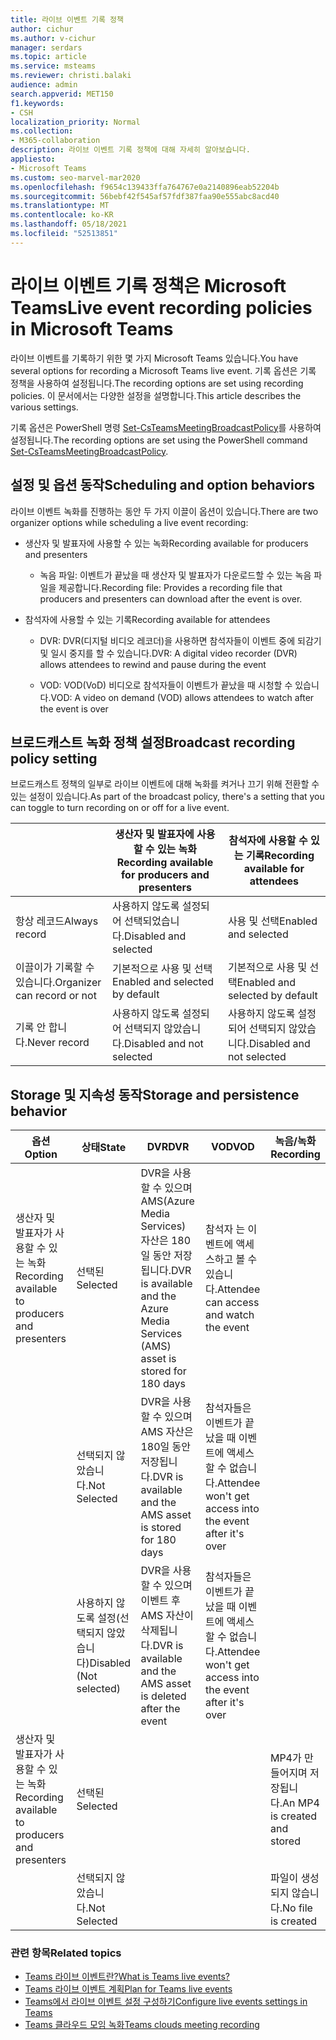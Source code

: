 ```yaml
---
title: 라이브 이벤트 기록 정책
author: cichur
ms.author: v-cichur
manager: serdars
ms.topic: article
ms.service: msteams
ms.reviewer: christi.balaki
audience: admin
search.appverid: MET150
f1.keywords:
- CSH
localization_priority: Normal
ms.collection:
- M365-collaboration
description: 라이브 이벤트 기록 정책에 대해 자세히 알아보습니다.
appliesto:
- Microsoft Teams
ms.custom: seo-marvel-mar2020
ms.openlocfilehash: f9654c139433ffa764767e0a2140896eab52204b
ms.sourcegitcommit: 56bebf42f545af57fdf387faa90e555abc8acd40
ms.translationtype: MT
ms.contentlocale: ko-KR
ms.lasthandoff: 05/18/2021
ms.locfileid: "52513851"
---
```

# <a name="live-event-recording-policies-in-microsoft-teams"></a><span data-ttu-id="2c743-103">라이브 이벤트 기록 정책은 Microsoft Teams</span><span class="sxs-lookup"><span data-stu-id="2c743-103">Live event recording policies in Microsoft Teams</span></span>

<span data-ttu-id="2c743-104">라이브 이벤트를 기록하기 위한 몇 가지 Microsoft Teams 있습니다.</span><span class="sxs-lookup"><span data-stu-id="2c743-104">You have several options for recording a Microsoft Teams live event.</span></span> <span data-ttu-id="2c743-105">기록 옵션은 기록 정책을 사용하여 설정됩니다.</span><span class="sxs-lookup"><span data-stu-id="2c743-105">The recording options are set using recording policies.</span></span> <span data-ttu-id="2c743-106">이 문서에서는 다양한 설정을 설명합니다.</span><span class="sxs-lookup"><span data-stu-id="2c743-106">This article describes the various settings.</span></span>

<span data-ttu-id="2c743-107">기록 옵션은 PowerShell 명령 [Set-CsTeamsMeetingBroadcastPolicy](/powershell/module/skype/set-csteamsmeetingbroadcastpolicy?view=skype-ps)를 사용하여 설정됩니다.</span><span class="sxs-lookup"><span data-stu-id="2c743-107">The recording options are set using the PowerShell command [Set-CsTeamsMeetingBroadcastPolicy](/powershell/module/skype/set-csteamsmeetingbroadcastpolicy?view=skype-ps).</span></span>

## <a name="scheduling-and-option-behaviors"></a><span data-ttu-id="2c743-108">설정 및 옵션 동작</span><span class="sxs-lookup"><span data-stu-id="2c743-108">Scheduling and option behaviors</span></span>

<span data-ttu-id="2c743-109">라이브 이벤트 녹화를 진행하는 동안 두 가지 이끌이 옵션이 있습니다.</span><span class="sxs-lookup"><span data-stu-id="2c743-109">There are two organizer options while scheduling a live event recording:</span></span>

- <span data-ttu-id="2c743-110">생산자 및 발표자에 사용할 수 있는 녹화</span><span class="sxs-lookup"><span data-stu-id="2c743-110">Recording available for producers and presenters</span></span>

  - <span data-ttu-id="2c743-111">녹음 파일: 이벤트가 끝났을 때 생산자 및 발표자가 다운로드할 수 있는 녹음 파일을 제공합니다.</span><span class="sxs-lookup"><span data-stu-id="2c743-111">Recording file: Provides a recording file that producers and presenters can download after the event is over.</span></span>

- <span data-ttu-id="2c743-112">참석자에 사용할 수 있는 기록</span><span class="sxs-lookup"><span data-stu-id="2c743-112">Recording available for attendees</span></span>

  - <span data-ttu-id="2c743-113">DVR: DVR(디지털 비디오 레코더)을 사용하면 참석자들이 이벤트 중에 되감기 및 일시 중지를 할 수 있습니다.</span><span class="sxs-lookup"><span data-stu-id="2c743-113">DVR: A digital video recorder (DVR) allows attendees to rewind and pause during the event</span></span>

  - <span data-ttu-id="2c743-114">VOD: VOD(VoD) 비디오로 참석자들이 이벤트가 끝났을 때 시청할 수 있습니다.</span><span class="sxs-lookup"><span data-stu-id="2c743-114">VOD: A video on demand (VOD) allows attendees to watch after the event is over</span></span>

## <a name="broadcast-recording-policy-setting"></a><span data-ttu-id="2c743-115">브로드캐스트 녹화 정책 설정</span><span class="sxs-lookup"><span data-stu-id="2c743-115">Broadcast recording policy setting</span></span>

<span data-ttu-id="2c743-116">브로드캐스트 정책의 일부로 라이브 이벤트에 대해 녹화를 켜거나 끄기 위해 전환할 수 있는 설정이 있습니다.</span><span class="sxs-lookup"><span data-stu-id="2c743-116">As part of the broadcast policy, there's a setting that you can toggle to turn recording on or off for a live event.</span></span>

|                                 | <span data-ttu-id="2c743-117">생산자 및 발표자에 사용할 수 있는 녹화</span><span class="sxs-lookup"><span data-stu-id="2c743-117">Recording available for producers and presenters</span></span> | <span data-ttu-id="2c743-118">참석자에 사용할 수 있는 기록</span><span class="sxs-lookup"><span data-stu-id="2c743-118">Recording available for attendees</span></span> |
| ------------------------------- | ---------------------------------------------------- | ------------------------------------- |
| <span data-ttu-id="2c743-119">항상 레코드</span><span class="sxs-lookup"><span data-stu-id="2c743-119">Always record</span></span>               | <span data-ttu-id="2c743-120">사용하지 않도록 설정되어 선택되었습니다.</span><span class="sxs-lookup"><span data-stu-id="2c743-120">Disabled and selected</span></span>                                | <span data-ttu-id="2c743-121">사용 및 선택</span><span class="sxs-lookup"><span data-stu-id="2c743-121">Enabled and selected</span></span>         |
| <span data-ttu-id="2c743-122">이끌이가 기록할 수 있습니다.</span><span class="sxs-lookup"><span data-stu-id="2c743-122">Organizer can record or not</span></span> | <span data-ttu-id="2c743-123">기본적으로 사용 및 선택</span><span class="sxs-lookup"><span data-stu-id="2c743-123">Enabled and selected by default</span></span>                  | <span data-ttu-id="2c743-124">기본적으로 사용 및 선택</span><span class="sxs-lookup"><span data-stu-id="2c743-124">Enabled and selected by default</span></span>   |
| <span data-ttu-id="2c743-125">기록 안 합니다.</span><span class="sxs-lookup"><span data-stu-id="2c743-125">Never record</span></span>               | <span data-ttu-id="2c743-126">사용하지 않도록 설정되어 선택되지 않았습니다.</span><span class="sxs-lookup"><span data-stu-id="2c743-126">Disabled and not selected</span></span>                            | <span data-ttu-id="2c743-127">사용하지 않도록 설정되어 선택되지 않았습니다.</span><span class="sxs-lookup"><span data-stu-id="2c743-127">Disabled and not selected</span></span>      |

## <a name="storage-and-persistence-behavior"></a><span data-ttu-id="2c743-128">Storage 및 지속성 동작</span><span class="sxs-lookup"><span data-stu-id="2c743-128">Storage and persistence behavior</span></span>

| <span data-ttu-id="2c743-129">옵션</span><span class="sxs-lookup"><span data-stu-id="2c743-129">Option</span></span>                                       | <span data-ttu-id="2c743-130">상태</span><span class="sxs-lookup"><span data-stu-id="2c743-130">State</span></span>   | <span data-ttu-id="2c743-131">DVR</span><span class="sxs-lookup"><span data-stu-id="2c743-131">DVR</span></span>                                                   | <span data-ttu-id="2c743-132">VOD</span><span class="sxs-lookup"><span data-stu-id="2c743-132">VOD</span></span>                                                     | <span data-ttu-id="2c743-133">녹음/녹화</span><span class="sxs-lookup"><span data-stu-id="2c743-133">Recording</span></span>                |
| ------------------------------------------------ | ------------ | --------------------------------------------------------- | ----------------------------------------------------------- | ---------------------------- |
| <span data-ttu-id="2c743-134">생산자 및 발표자가 사용할 수 있는 녹화</span><span class="sxs-lookup"><span data-stu-id="2c743-134">Recording available to producers and presenters</span></span> | <span data-ttu-id="2c743-135">선택된</span><span class="sxs-lookup"><span data-stu-id="2c743-135">Selected</span></span>     | <span data-ttu-id="2c743-136">DVR을 사용할 수 있으며 AMS(Azure Media Services) 자산은 180일 동안 저장됩니다.</span><span class="sxs-lookup"><span data-stu-id="2c743-136">DVR is available and the Azure Media Services (AMS) asset is stored for 180 days</span></span> | <span data-ttu-id="2c743-137">참석자 는 이벤트에 액세스하고 볼 수 있습니다.</span><span class="sxs-lookup"><span data-stu-id="2c743-137">Attendee can access and watch the event</span></span>                     |                              |
|                                                  | <span data-ttu-id="2c743-138">선택되지 않았습니다.</span><span class="sxs-lookup"><span data-stu-id="2c743-138">Not Selected</span></span> | <span data-ttu-id="2c743-139">DVR을 사용할 수 있으며 AMS 자산은 180일 동안 저장됩니다.</span><span class="sxs-lookup"><span data-stu-id="2c743-139">DVR is available and the AMS asset is stored for 180 days</span></span> | <span data-ttu-id="2c743-140">참석자들은 이벤트가 끝났을 때 이벤트에 액세스할 수 없습니다.</span><span class="sxs-lookup"><span data-stu-id="2c743-140">Attendee won't get access into the event after it's over</span></span> |                              |
||<span data-ttu-id="2c743-141">사용하지 않도록 설정(선택되지 않았습니다)</span><span class="sxs-lookup"><span data-stu-id="2c743-141">Disabled (Not selected)</span></span>|<span data-ttu-id="2c743-142">DVR을 사용할 수 있으며 이벤트 후 AMS 자산이 삭제됩니다.</span><span class="sxs-lookup"><span data-stu-id="2c743-142">DVR is available and the AMS asset is deleted after the event</span></span>|<span data-ttu-id="2c743-143">참석자들은 이벤트가 끝났을 때 이벤트에 액세스할 수 없습니다.</span><span class="sxs-lookup"><span data-stu-id="2c743-143">Attendee won't get access into the event after it's over</span></span>||
| <span data-ttu-id="2c743-144">생산자 및 발표자가 사용할 수 있는 녹화</span><span class="sxs-lookup"><span data-stu-id="2c743-144">Recording available to producers and presenters</span></span> | <span data-ttu-id="2c743-145">선택된</span><span class="sxs-lookup"><span data-stu-id="2c743-145">Selected</span></span>     |                                                           |                                                             | <span data-ttu-id="2c743-146">MP4가 만들어지며 저장됩니다.</span><span class="sxs-lookup"><span data-stu-id="2c743-146">An MP4 is created and stored</span></span> |
|                                                  | <span data-ttu-id="2c743-147">선택되지 않았습니다.</span><span class="sxs-lookup"><span data-stu-id="2c743-147">Not Selected</span></span> |                                                           |                                                             | <span data-ttu-id="2c743-148">파일이 생성되지 않습니다.</span><span class="sxs-lookup"><span data-stu-id="2c743-148">No file is created</span></span>           |

### <a name="related-topics"></a><span data-ttu-id="2c743-149">관련 항목</span><span class="sxs-lookup"><span data-stu-id="2c743-149">Related topics</span></span>

- [<span data-ttu-id="2c743-150">Teams 라이브 이벤트란?</span><span class="sxs-lookup"><span data-stu-id="2c743-150">What is Teams live events?</span></span>](what-are-teams-live-events.md)
- [<span data-ttu-id="2c743-151">Teams 라이브 이벤트 계획</span><span class="sxs-lookup"><span data-stu-id="2c743-151">Plan for Teams live events</span></span>](plan-for-teams-live-events.md)
- [<span data-ttu-id="2c743-152">Teams에서 라이브 이벤트 설정 구성하기</span><span class="sxs-lookup"><span data-stu-id="2c743-152">Configure live events settings in Teams</span></span>](configure-teams-live-events.md)
- [<span data-ttu-id="2c743-153">Teams 클라우드 모임 녹화</span><span class="sxs-lookup"><span data-stu-id="2c743-153">Teams clouds meeting recording</span></span>](../cloud-recording.md)
